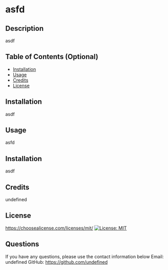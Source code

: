 # asfd

  ## Description
  asdf

  ## Table of Contents (Optional)
  * [Installation](#Installation)
  * [Usage](#Usage)
  * [Credits](#Credits)
  * [License](#License)
  ## Installation
  asdf
  ## Usage
  asfd
  ## Installation
  asdf
  ## Credits
  undefined
  ## License
  https://choosealicense.com/licenses/mit/
  [![License: MIT](https://img.shields.io/badge/License-MIT-blue.svg)](https://choosealicense.com/licenses/mit/)

  ## Questions
  If you have any questions, please use the contact information below
  Email: undefined
  GitHub: https://github.com/undefined

